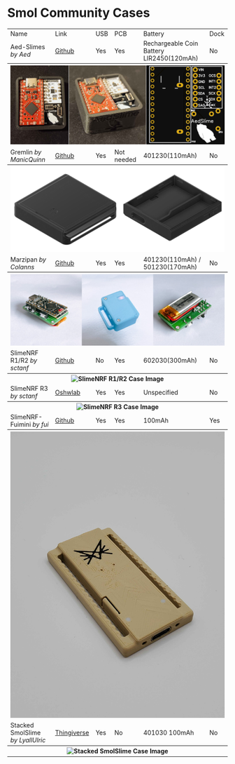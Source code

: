 <h1>Smol Community Cases</h1>

<table>
  <tr>
    <td>Name</td>
    <td>Link</td>
    <td>USB</td>
    <td>PCB</td>
    <td>Battery</td>
    <td>Dock</td>
  </tr>

  <!-- Aed-Slimes -->
  <tr>
    <td>Aed-Slimes <i>by Aed</i></td>
    <td><a href="https://github.com/Aed-1/Aed-Slimes">Github</a></td>
    <td>Yes</td>
    <td>Yes</td>
    <td>Rechargeable Coin Battery LIR2450(120mAh)</td>
    <td>No</td>
  </tr>
  <tr>
    <th colspan="6">
      <img
        src="https://raw.githubusercontent.com/Aed-1/Aed-Slimes/refs/heads/main/img/Aed-Slime.png"
        class="caseImage"
        alt="Aed-Slimes Case Image"
      />
    </th>
  </tr>

  <!-- Gremlin -->
  <tr>
    <td>Gremlin <i>by ManicQuinn</i></td>
    <td><a href="https://github.com/ManicQuinn/SlimeVR-Gremlin">Github</a></td>
    <td>Yes</td>
    <td>Not needed</td>
    <td>401230(110mAh)</td>
    <td>No</td>
  </tr>
  <tr>
    <th colspan="6">
      <img
        src="https://raw.githubusercontent.com/ManicQuinn/SlimeVR-Gremlin/refs/heads/main/photos/GremlinTrackers.png"
        class="caseImage"
        alt="Gremlin Case Image"
      />
    </th>
  </tr>

  <!-- Marzipan -->
  <tr>
    <td>Marzipan <i>by Colanns</i></td>
    <td><a href="https://github.com/colasama/Marzipan">Github</a></td>
    <td>Yes</td>
    <td>Yes</td>
    <td>401230(110mAh) / 501230(170mAh)</td>
    <td>No</td>
  </tr>
  <tr>
    <th colspan="6">
      <img
        src="https://raw.githubusercontent.com/colasama/Marzipan/refs/heads/main/assets/sample.jpg"
        class="caseImage"
        alt="Marzipan Case Image"
      />
    </th>
  </tr>

  <!-- SlimeNRF R1/R2 -->
  <tr>
    <td>SlimeNRF R1/R2 <i>by sctanf</i></td>
    <td><a href="https://github.com/SlimeVR/SlimeVR-Tracker-nRF-PCB">Github</a></td>
    <td>No</td>
    <td>Yes</td>
    <td>602030(300mAh)</td>
    <td>No</td>
  </tr>
  <tr>
    <th colspan="6">
      <img
        src="https://raw.githubusercontent.com/SlimeVR/SlimeVR-Tracker-nRF-PCB/refs/heads/main/images/DSC_0067.webp"
        class="caseImage"
        alt="SlimeNRF R1/R2 Case Image"
      />
    </th>
  </tr>

  <!-- SlimeNRF R3 -->
  <tr>
    <td>SlimeNRF R3 <i>by sctanf</i></td>
    <td><a href="https://oshwlab.com/sctanf/slimenrf3">Oshwlab</a></td>
    <td>Yes</td>
    <td>Yes</td>
    <td>Unspecified</td>
    <td>No</td>
  </tr>
  <tr>
    <th colspan="6">
      <img
        src="https://image.easyeda.com/pullimage/yqgxTM1PciHEAJCbQuXxcXNqxEJMzmkE2ujd4QaK.jpeg"
        class="caseImage"
        alt="SlimeNRF R3 Case Image"
      />
    </th>
  </tr>

  <!-- SlimeNRF-Fuimini -->
  <tr>
    <td>SlimeNRF-Fuimini <i>by fui</i></td>
    <td><a href="https://github.com/Zipra1/SlimeNRF-Fuimini">Github</a></td>
    <td>Yes</td>
    <td>Yes</td>
    <td>100mAh</td>
    <td>Yes</td>
  </tr>
  <tr>
    <th colspan="6">
      <img
        src="https://raw.githubusercontent.com/Zipra1/SlimeNRF-Fuimini/refs/heads/main/Tracker/Photos/Raw/iso.jpg"
        class="caseImage"
        alt="SlimeNRF-Fuimini Case Image"
      />
    </th>
  </tr>

  <!-- Stacked SmolSlime -->
  <tr>
    <td>Stacked SmolSlime <i>by LyallUlric</i></td>
    <td><a href="https://www.thingiverse.com/thing:6941615">Thingiverse</a></td>
    <td>Yes</td>
    <td>No</td>
    <td>401030 100mAh</td>
    <td>No</td>
  </tr>
  <tr>
    <th colspan="6">
      <img
        src="https://cdn.thingiverse.com/assets/d4/ec/6a/83/0d/large_display_image_2025-02-20_171452292.png"
        class="caseImage"
        alt="Stacked SmolSlime Case Image"
      />
    </th>
  </tr>
</table>
